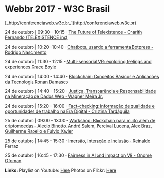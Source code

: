 # Webbr 2017 - W3C Brasil
[_http://conferenciaweb.w3c.br_](http://conferenciaweb.w3c.br)

24 de outubro | 09:30 - 10:15 - [The Future of Telexistence - Charith Fernando (TELEXISTENCE inc)](/lectures/thefutureoftelexistence.md)

24 de outubro | 10:20 -10:40 - [Chatbots, usando a ferramenta Botpress - Rodrigo Nascimento](/lectures/chatbots.md)

24 de outubro | 11:30 - 12:15 - [Multi-sensorial VR: exploring feelings and experiences Grace Boyle](/lectures/multisensorialvr.md)

24 de outubro | 14:00 - 14:40 - [Blockchain: Conceitos Básicos e Aplicações da Tecnologia Ronan Damasco](/lectures/blockchain.md)

24 de outubro | 14:40 - 15:20 - [Justiça, Transparência e Responsabilidade na Mineração de Dados Web - Wagner Meira Jr.](/lectures/mineracaodedadosweb.md)

24 de outubro | 15:20 - 16:00 - [Fact-checking: informação de qualidade e oportunidades de trabalho na Era Digital - Cristina Tardáguila](/lectures/factchecking.md)

25 de outubro | 09:00 - 13:00 - [Workshop: Blockchain para muito além de criptomoedas - Alecio Binotto, André Salem, Percival Lucena,	Alex Braz, Guilherme Rabello e Fulvio Xavier](/lectures/blockchain02.md)

25 de outubro | 14:45 - 15:30 - [Imersão, Interação e Inclusão - Reinaldo Ferraz](/lectures/imersaointeracaoinclusao.md)

25 de outubro | 16:45 - 17:30 - [Fairness in AI and impact on VR - Onome Ofoman](/lectures/fairnessinaiandimpactonvr.md)

**Links:**
Playlist on Youtube: [Here](https://www.youtube.com/watch?v=JBcGj9gabj4&list=PLQq8-9yVHyOZu6cL4vwbnMzCJC6F22Wge)
Photos on Flickr: [Here](https://www.flickr.com/photos/nicbr/sets/72157674092273191)